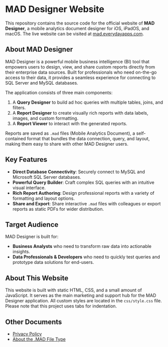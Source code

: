 # MAD Designer Website

This repository contains the source code for the official website of **MAD Designer**, a mobile analytics document designer for iOS, iPadOS, and macOS. The live website can be visited at [mad.everydayapps.com](https://mad.everydayapps.com).

## About MAD Designer

MAD Designer is a powerful mobile business intelligence (BI) tool that empowers users to design, view, and share custom reports directly from their enterprise data sources. Built for professionals who need on-the-go access to their data, it provides a seamless experience for connecting to SQL Server and MySQL databases.

The application consists of three main components:
1.  A **Query Designer** to build ad hoc queries with multiple tables, joins, and filters.
2.  A **Report Designer** to create visually rich reports with data labels, images, and custom formatting.
3.  A **Report Viewer** to interact with the generated reports.

Reports are saved as `.mad` files (Mobile Analytics Document), a self-contained format that bundles the data connection, query, and layout, making them easy to share with other MAD Designer users.

## Key Features

*   **Direct Database Connectivity**: Securely connect to MySQL and Microsoft SQL Server databases.
*   **Powerful Query Builder**: Craft complex SQL queries with an intuitive visual interface.
*   **Rich Report Authoring**: Design professional reports with a variety of formatting and layout options.
*   **Share and Export**: Share interactive `.mad` files with colleagues or export reports as static PDFs for wider distribution.

## Target Audience

MAD Designer is built for:
*   **Business Analysts** who need to transform raw data into actionable insights.
*   **Data Professionals & Developers** who need to quickly test queries and prototype data solutions for end-users.

## About This Website

This website is built with static HTML, CSS, and a small amount of JavaScript. It serves as the main marketing and support hub for the MAD Designer application. All custom styles are located in the `css/style.css` file. Please note that this project uses tabs for indentation.

## Other Documents

*    [Privacy Policy](privacy.md)
*    [About the .MAD File Type](mad-file-type.md)

